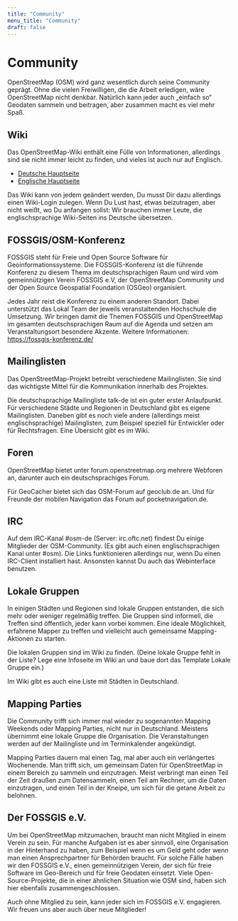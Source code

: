 ```yaml
---
title: "Community"
menu_title: "Community"
draft: false
---
```


# Community

OpenStreetMap (OSM) wird ganz wesentlich durch seine Community geprägt. Ohne die vielen Freiwilligen, die die Arbeit erledigen, wäre OpenStreetMap nicht denkbar. Natürlich kann jeder auch „einfach so“ Geodaten sammeln und beitragen, aber zusammen macht es viel mehr Spaß.

## Wiki

Das OpenStreetMap-Wiki enthält eine Fülle von Informationen, allerdings sind sie nicht immer leicht zu finden, und vieles ist auch nur auf Englisch.

* [Deutsche Hauptseite](https://wiki.openstreetmap.org/wiki/Hauptseite)
* [Englische Hauptseite](https://wiki.openstreetmap.org/)

Das Wiki kann von jedem geändert werden, Du musst Dir dazu allerdings einen Wiki-Login zulegen. Wenn Du Lust hast, etwas beizutragen, aber nicht weißt, wo Du anfangen sollst: Wir brauchen immer Leute, die englischsprachige Wiki-Seiten ins Deutsche übersetzen.

## FOSSGIS/OSM-Konferenz

FOSSGIS steht für Freie und Open Source Software für Geoinformationssysteme. Die FOSSGIS-Konferenz ist die führende Konferenz zu diesem Thema im deutschsprachigen Raum und wird vom gemeinnützigen Verein FOSSGIS e.V, der OpenStreetMap Community und der Open Source Geospatial Foundation (OSGeo) organisiert.

Jedes Jahr reist die Konferenz zu einem anderen Standort. Dabei unterstützt das Lokal Team der jeweils veranstaltenden Hochschule die Umsetzung. Wir bringen damit die Themen FOSSGIS und OpenStreetMap im gesamten deutschsprachigen Raum auf die Agenda und setzen am Veranstaltungsort besondere Akzente.
Weitere Informationen: https://fossgis-konferenz.de/

## Mailinglisten

Das OpenStreetMap-Projekt betreibt verschiedene Mailinglisten. Sie sind das wichtigste Mittel für die Kommunikation innerhalb des Projektes.

Die deutschsprachige Mailingliste talk-de ist ein guter erster Anlaufpunkt. Für verschiedene Städte und Regionen in Deutschland gibt es eigene Mailinglisten. Daneben gibt es noch viele andere (allerdings meist englischsprachige) Mailinglisten, zum Beispiel speziell für Entwickler oder für Rechtsfragen. Eine Übersicht gibt es im Wiki.

## Foren

OpenStreetMap bietet unter forum.openstreetmap.org mehrere Webforen an, darunter auch ein deutschsprachiges Forum.

Für GeoCacher bietet sich das OSM-Forum auf geoclub.de an. Und für Freunde der mobilen Navigation das Forum auf pocketnavigation.de.

## IRC

Auf dem IRC-Kanal #osm-de (Server: irc.oftc.net) findest Du einige Mitglieder der OSM-Community. (Es gibt auch einen englischsprachigen Kanal unter #osm). Die Links funktionieren allerdings nur, wenn Du einen IRC-Client installiert hast. Ansonsten kannst Du auch das Webinterface benutzen.

## Lokale Gruppen

In einigen Städten und Regionen sind lokale Gruppen entstanden, die sich mehr oder weniger regelmäßig treffen. Die Gruppen sind informell, die Treffen sind öffentlich, jeder kann vorbei kommen. Eine ideale Möglichkeit, erfahrene Mapper zu treffen und vielleicht auch gemeinsame Mapping-Aktionen zu starten.

Die lokalen Gruppen sind im Wiki zu finden. (Deine lokale Gruppe fehlt in der Liste? Lege eine Infoseite im Wiki an und baue dort das Template Lokale Gruppe ein.)

Im Wiki gibt es auch eine Liste mit Städten in Deutschland.

## Mapping Parties

Die Community trifft sich immer mal wieder zu sogenannten Mapping Weekends oder Mapping Parties, nicht nur in Deutschland. Meistens übernimmt eine lokale Gruppe die Organisation. Die Veranstaltungen werden auf der Mailingliste und im Terminkalender angekündigt.

Mapping Parties dauern mal einen Tag, mal aber auch ein verlängertes Wochenende. Man trifft sich, um gemeinsam Daten für OpenStreetMap in einem Bereich zu sammeln und einzutragen. Meist verbringt man einen Teil der Zeit draußen zum Datensammeln, einen Teil am Rechner, um die Daten einzutragen, und einen Teil in der Kneipe, um sich für die getane Arbeit zu belohnen.

## Der FOSSGIS e.V.

Um bei OpenStreetMap mitzumachen, braucht man nicht Mitglied in einem Verein zu sein. Für manche Aufgaben ist es aber sinnvoll, eine Organisation in der Hinterhand zu haben, zum Beispiel wenn es um Geld geht oder wenn man einen Ansprechpartner für Behörden braucht. Für solche Fälle haben wir den FOSSGIS e.V., einen gemeinnützigen Verein, der sich für freie Software im Geo-Bereich und für freie Geodaten einsetzt. Viele Open-Source-Projekte, die in einer ähnlichen Situation wie OSM sind, haben sich hier ebenfalls zusammengeschlossen.

Auch ohne Mitglied zu sein, kann jeder sich im FOSSGIS e.V. engagieren. Wir freuen uns aber auch über neue Mitglieder!
